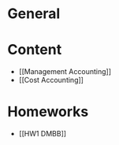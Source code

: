 # General

# Content
- [[Management Accounting]]
- [[Cost Accounting]]

# Homeworks
- [[HW1 DMBB]]

